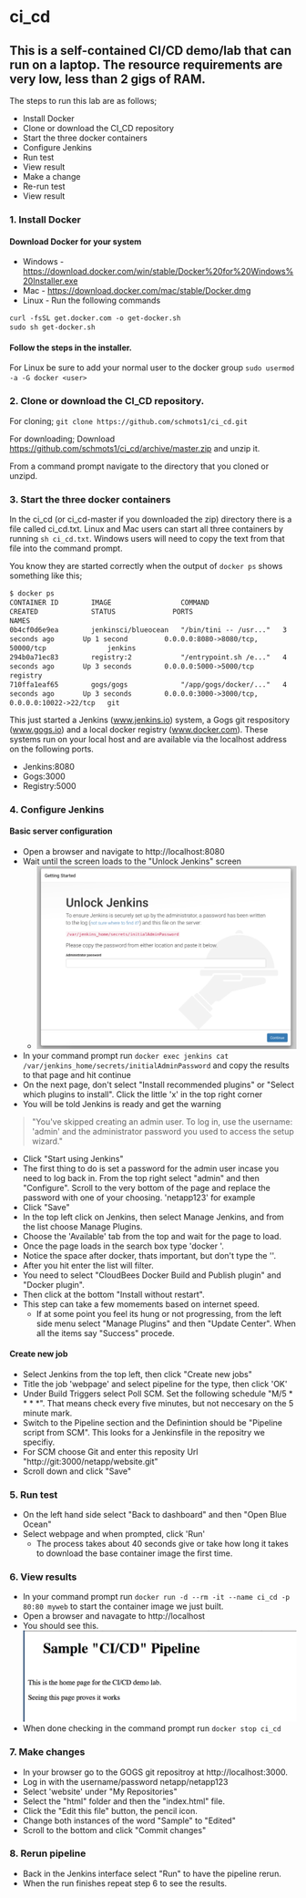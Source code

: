 # ci_cd
## This is a self-contained CI/CD demo/lab that can run on a laptop.  The resource requirements are very low, less than 2 gigs of RAM.
The steps to run this lab are as follows;
- Install Docker
- Clone or download the CI_CD repository
- Start the three docker containers
- Configure Jenkins
- Run test
- View result
- Make a change
- Re-run test
- View result
### 1. Install Docker
#### Download Docker for your system
 - Windows - https://download.docker.com/win/stable/Docker%20for%20Windows%20Installer.exe
 - Mac - https://download.docker.com/mac/stable/Docker.dmg
 - Linux - Run the following commands
 ```
 curl -fsSL get.docker.com -o get-docker.sh 
 sudo sh get-docker.sh
 ```
 #### Follow the steps in the installer.
 For Linux be sure to add your normal user to the docker group `sudo usermod -a -G docker <user>`
 ### 2. Clone or download the CI_CD repository.
 For cloning;
 `git clone https://github.com/schmots1/ci_cd.git`
 
 For downloading;
 Download https://github.com/schmots1/ci_cd/archive/master.zip and unzip it.
 
 From a command prompt navigate to the directory that you cloned or unzipd.
 ### 3. Start the three docker containers
 In the ci_cd (or ci_cd-master if you downloaded the zip) directory there is a file called ci_cd.txt.  Linux and Mac users can start all three containers by running `sh ci_cd.txt`.  Windows users will need to copy the text from that file into the command prompt.
 
 You know they are started correctly when the output of `docker ps` shows something like this;
 ```
 $ docker ps
CONTAINER ID        IMAGE                 COMMAND                  CREATED             STATUS              PORTS                                           NAMES
0b4cf0d6e9ea        jenkinsci/blueocean   "/bin/tini -- /usr..."   3 seconds ago       Up 1 second         0.0.0.0:8080->8080/tcp, 50000/tcp               jenkins
294b0a71ec83        registry:2            "/entrypoint.sh /e..."   4 seconds ago       Up 3 seconds        0.0.0.0:5000->5000/tcp                          registry
710ffa1eaf65        gogs/gogs             "/app/gogs/docker/..."   4 seconds ago       Up 3 seconds        0.0.0.0:3000->3000/tcp, 0.0.0.0:10022->22/tcp   git
```
This just started a Jenkins (www.jenkins.io) system, a Gogs git respository (www.gogs.io) and a local docker registry (www.docker.com).  These systems run on your local host and are available via the localhost address on the following ports.
- Jenkins:8080
- Gogs:3000
- Registry:5000
### 4. Configure Jenkins
#### Basic server configuration
- Open a browser and navigate to http://localhost:8080
- Wait until the screen loads to the "Unlock Jenkins" screen
  - ![Image1](images/image1.png?raw=true "Image1")
- In your command prompt run `docker exec jenkins cat /var/jenkins_home/secrets/initialAdminPassword` and copy the results to that page and hit continue
- On the next page, don't select "Install recommended plugins" or "Select which plugins to install".  Click the little 'x' in the top right corner
- You will be told Jenkins is ready and get the warning 
> "You've skipped creating an admin user. To log in, use the username: 'admin' and the administrator password you used to access the setup wizard."
- Click "Start using Jenkins"
- The first thing to do is set a password for the admin user incase you need to log back in.  From the top right select "admin" and then "Configure". Scroll to the very bottom of the page and replace the password with one of your choosing.  'netapp123' for example
- Click "Save"
- In the top left click on Jenkins, then select Manage Jenkins, and from the list choose Manage Plugins.  
- Choose the 'Available' tab from the top and wait for the page to load.  
- Once the page loads in the search box type 'docker '.  
- Notice the space after docker, thats important, but don't type the ''.  
- After you hit enter the list will filter.  
- You need to select "CloudBees Docker Build and Publish plugin" and "Docker plugin".  
- Then click at the bottom "Install without restart".  
- This step can take a few momements based on internet speed.  
  - If at some point you feel its hung or not progressing, from the left side menu select "Manage Plugins" and then "Update Center".  When all the items say "Success" procede.
#### Create new job
- Select Jenkins from the top left, then click "Create new jobs"
- Title the job 'webpage' and select pipeline for the type, then click 'OK'
- Under Build Triggers select Poll SCM.  Set the following schedule "M/5 \* \* \* \*".  That means check every five minutes, but not neccesary on the 5 minute mark.  
- Switch to the Pipeline section and the Definintion should be "Pipeline script from SCM".  This looks for a Jenkinsfile in the repositry we specifiy.
- For SCM choose Git and enter this reposity Url "http://git:3000/netapp/website.git"
- Scroll down and click "Save"
### 5. Run test
- On the left hand side select "Back to dashboard" and then "Open Blue Ocean"
- Select webpage and when prompted, click 'Run'
  - The process takes about 40 seconds give or take how long it takes to download the base container image the first time.
### 6. View results
- In your command prompt run `docker run -d --rm -it --name ci_cd -p 80:80 myweb` to start the container image we just built.
- Open a browser and navagate to http://localhost
- You should see this.
![Image2](images/image2.png?raw=true "Image2")
- When done checking in the command prompt run `docker stop ci_cd`
### 7. Make changes
- In your browser go to the GOGS git repositroy at http://localhost:3000.
- Log in with the username/password netapp/netapp123
- Select 'website' under "My Repositories"
- Select the "html" folder and then the "index.html" file.
- Click the "Edit this file" button, the pencil icon.
- Change both instances of the word "Sample" to "Edited"
- Scroll to the bottom and click "Commit changes"
### 8. Rerun pipeline
- Back in the Jenkins interface select "Run" to have the pipeline rerun.
- When the run finishes repeat step 6 to see the results.
